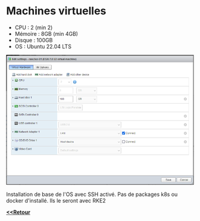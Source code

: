 **Machines virtuelles**
===================

* CPU : 2 (min 2)
* Mémoire : 8GB (min 4GB)
* Disque : 100GB
* OS : Ubuntu 22.04 LTS

![](/media/image2.png)

Installation de base de l'OS avec SSH activé. Pas de packages k8s ou docker d'installé. Ils le seront avec RKE2

[**<<Retour**][Home]

[Home]: /README.md

